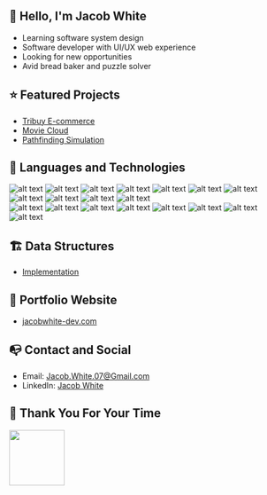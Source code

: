 ## :handshake: Hello, I'm Jacob White
- Learning software system design
- Software developer with UI/UX web experience
- Looking for new opportunities
- Avid bread baker and puzzle solver

## :star: Featured Projects
- [Tribuy E-commerce](https://frontend-production-2a82.up.railway.app/products)
- [Movie Cloud](https://nextjsmoviecloud-production.up.railway.app/login)
- [Pathfinding Simulation](https://pathfindingalgorithms-production.up.railway.app/)

## :toolbox: Languages and Technologies
![alt text](https://img.icons8.com/fluency/48/000000/python.png "Python")
![alt text](https://img.icons8.com/?size=48&id=47039&format=png&color=FFFFFF "Qt Design")
![alt text](https://img.icons8.com/color/48/000000/javascript--v1.png "Javascript")
![alt text](https://img.icons8.com/color/48/000000/html-5--v1.png "HTML5")
![alt text](https://img.icons8.com/color/48/000000/css3.png "CSS3")
![alt text](https://img.icons8.com/color/48/000000/react-native.png "React")
![alt text](https://img.icons8.com/color/48/000000/nextjs.png "Nextjs")
![alt text](https://img.icons8.com/color/48/000000/tailwindcss.png "Tailwindcss")
![alt text](https://img.icons8.com/fluency/48/000000/node-js.png "Node.js")
![alt text](https://img.icons8.com/color/48/000000/postgreesql.png "PostgreSQL")
![alt text](https://img.icons8.com/color/48/000000/mongodb.png "MongoDB") \
![alt text](https://img.icons8.com/color/48/000000/typescript.png "Typescript")
![alt text](https://img.icons8.com/?size=48&id=Fycm8TUhWmFU&format=png "C#")
![alt text](https://img.icons8.com/color/48/000000/c-plus-plus-logo.png "C++")
![alt text](https://img.icons8.com/?size=40&id=GE6eMUbWbBDw&format=png "D3js")
![alt text](https://img.icons8.com/?size=38&id=bp24DwGXJDyT&format=png "Jest")
![alt text](https://img.icons8.com/?size=48&id=cdYUlRaag9G9&format=png "Docker")
![alt text](https://img.icons8.com/color/48/000000/npm.png "Npm")
![alt text](https://img.icons8.com/color/48/000000/git.png "Git")

## :building_construction: Data Structures
- [Implementation](https://github.com/Pillarofcats/js_data_structures)

## :briefcase: Portfolio Website
- [jacobwhite-dev.com](https://jacobwhite-dev.com)

## :mailbox_with_no_mail: Contact and Social
- Email: Jacob.White.07@Gmail.com
- LinkedIn: [Jacob White](http://www.linkedin.com/in/jacobwhite-dev)

## :vulcan_salute: Thank You For Your Time
<img src="https://c.tenor.com/1Q8t-_MP0YMAAAAC/cat-cats.gif" width="100" height="100" />
